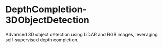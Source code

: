 # DepthCompletion-3DObjectDetection
Advanced 3D object detection using LiDAR and RGB images, leveraging self-supervised depth completion.
